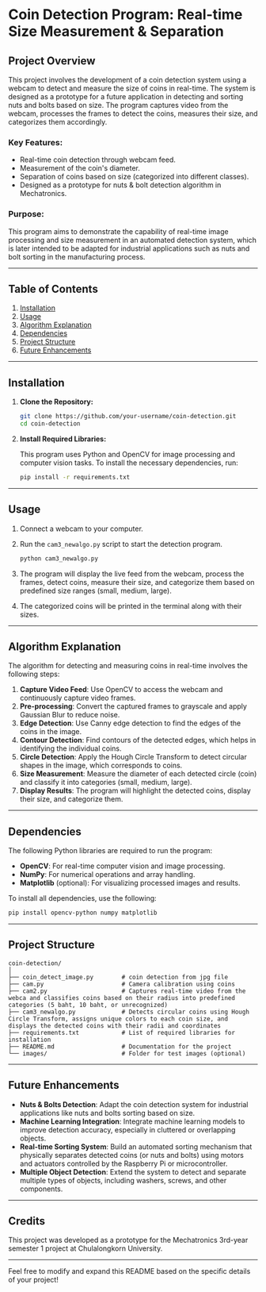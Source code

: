 # Coin Detection Program: Real-time Size Measurement & Separation

## Project Overview
This project involves the development of a coin detection system using a webcam to detect and measure the size of coins in real-time. The system is designed as a prototype for a future application in detecting and sorting nuts and bolts based on size. The program captures video from the webcam, processes the frames to detect the coins, measures their size, and categorizes them accordingly.

### Key Features:
- Real-time coin detection through webcam feed.
- Measurement of the coin's diameter.
- Separation of coins based on size (categorized into different classes).
- Designed as a prototype for nuts & bolt detection algorithm in Mechatronics.

### Purpose:
This program aims to demonstrate the capability of real-time image processing and size measurement in an automated detection system, which is later intended to be adapted for industrial applications such as nuts and bolt sorting in the manufacturing process.

---

## Table of Contents
1. [Installation](#installation)
2. [Usage](#usage)
3. [Algorithm Explanation](#algorithm-explanation)
4. [Dependencies](#dependencies)
5. [Project Structure](#project-structure)
6. [Future Enhancements](#future-enhancements)

---

## Installation

1. **Clone the Repository:**

   ```bash
   git clone https://github.com/your-username/coin-detection.git
   cd coin-detection
   ```

2. **Install Required Libraries:**

   This program uses Python and OpenCV for image processing and computer vision tasks. To install the necessary dependencies, run:

   ```bash
   pip install -r requirements.txt
   ```

---

## Usage

1. Connect a webcam to your computer.
2. Run the `cam3_newalgo.py` script to start the detection program.

   ```bash
   python cam3_newalgo.py
   ```

3. The program will display the live feed from the webcam, process the frames, detect coins, measure their size, and categorize them based on predefined size ranges (small, medium, large).
4. The categorized coins will be printed in the terminal along with their sizes.

---

## Algorithm Explanation

The algorithm for detecting and measuring coins in real-time involves the following steps:

1. **Capture Video Feed**: Use OpenCV to access the webcam and continuously capture video frames.
2. **Pre-processing**: Convert the captured frames to grayscale and apply Gaussian Blur to reduce noise.
3. **Edge Detection**: Use Canny edge detection to find the edges of the coins in the image.
4. **Contour Detection**: Find contours of the detected edges, which helps in identifying the individual coins.
5. **Circle Detection**: Apply the Hough Circle Transform to detect circular shapes in the image, which corresponds to coins.
6. **Size Measurement**: Measure the diameter of each detected circle (coin) and classify it into categories (small, medium, large).
7. **Display Results**: The program will highlight the detected coins, display their size, and categorize them.

---

## Dependencies

The following Python libraries are required to run the program:

- **OpenCV**: For real-time computer vision and image processing.
- **NumPy**: For numerical operations and array handling.
- **Matplotlib** (optional): For visualizing processed images and results.

To install all dependencies, use the following:

```bash
pip install opencv-python numpy matplotlib
```

---

## Project Structure

```
coin-detection/
│
├── coin_detect_image.py        # coin detection from jpg file
├── cam.py                      # Camera calibration using coins
├── cam2.py                     # Captures real-time video from the webca and classifies coins based on their radius into predefined categories (5 baht, 10 baht, or unrecognized)
├── cam3_newalgo.py             # Detects circular coins using Hough Circle Transform, assigns unique colors to each coin size, and displays the detected coins with their radii and coordinates
├── requirements.txt            # List of required libraries for installation
├── README.md                   # Documentation for the project
└── images/                     # Folder for test images (optional)
```

---

## Future Enhancements

- **Nuts & Bolts Detection**: Adapt the coin detection system for industrial applications like nuts and bolts sorting based on size.
- **Machine Learning Integration**: Integrate machine learning models to improve detection accuracy, especially in cluttered or overlapping objects.
- **Real-time Sorting System**: Build an automated sorting mechanism that physically separates detected coins (or nuts and bolts) using motors and actuators controlled by the Raspberry Pi or microcontroller.
- **Multiple Object Detection**: Extend the system to detect and separate multiple types of objects, including washers, screws, and other components.

---

## Credits
This project was developed as a prototype for the Mechatronics 3rd-year semester 1 project at Chulalongkorn University.

---

Feel free to modify and expand this README based on the specific details of your project!

